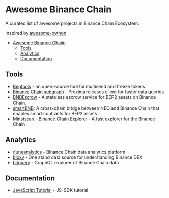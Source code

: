 # Awesome Binance Chain

A curated list of awesome projects in Binance Chain Ecosystem.

Inspired by [awesome-python](https://github.com/vinta/awesome-python/).

- [Awesome Binance Chaiin](#awesome-binance-chain)
    - [Tools](#tools)
    - [Analytics](#analytics)
    - [Documentation](#documentation)

## Tools

* [Beptools](https://beptools.org/) - an open-source tool for multisend and freeze tokens
* [Binance Chain subgraph](https://github.com/proxima-one/binance-chain-subgraph) - Proxima releases client for faster data queries
* [BNBEscrow](https://gitlab.com/canyacoin/canwork/bepescrow) - A stateless escrow service for BEP2 assets on Binance Chain.
* [smartBNB](https://github.com/safudex/smartbnb): A cross-chain bridge between NEO and Binance Chain that enables smart contracts for BEP2 assets
* [Minstscan - Binance Chain Explorer](https://binance.mintscan.io/) - A fast explorer for the Binance Chain

## Analytics

* [duneanalytics](https://explore.duneanalytics.com/public/dashboards/orYVVlec8ZaUrLr9yfDW0eyAZKMYt06Uab7qDPlx) - Binance Chain data analytics platform
* [bloxy](https://stat.bloxy.info/superset/dashboard/binance/?standalone=true) - One stand data source for understanding Binance DEX
* [bitquery](https://explorer.bitquery.io/binance) - GraphQL explorer of Binance Chain data

## Documentation

* [JavaScript Tutorial](https://docs.beptools.org/) - JS-SDK tutorial
